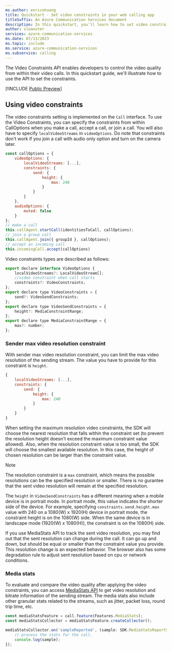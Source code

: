 ```yaml
---
ms.author: enricohuang
title: Quickstart - Set video constraints in your web calling app
titleSuffix: An Azure Communication Services document
description: In this quickstart, you'll learn how to set video constraints in your existing web calling app using Azure Communication Services.
author: sloanster
services: azure-communication-services
ms.date: 07/13/2023
ms.topic: include
ms.service: azure-communication-services
ms.subservice: calling
---
```


The Video Constraints API enables developers to control the video quality from within their video calls. In this quickstart guide, we'll illustrate how to use the API to set the constraints.


[!INCLUDE [Public Preview](../../../../includes/public-preview-include-document.md)]

## Using video constraints
The video constraints setting is implemented on the `Call` interface. To use the Video Constraints, you can specify the constraints from within CallOptions when you make a call, accept a call, or join a call. You will also have to specify `localVideoStreams` in `videoOptions`. Do note that constraints don't work if you join a call with audio only option and turn on the camera later.

```javascript
const callOptions = {
    videoOptions: {
        localVideoStreams: [...],
        constraints: {
            send: {
                height: {
                    max: 240
                }
            }
        }
    },
    audioOptions: {
        muted: false
    }
};
// make a call
this.callAgent.startCall(identitiesToCall, callOptions);
// join a group call
this.callAgent.join({ groupId }, callOptions);
// accept an incoming call
this.incomingCall.accept(callOptions)
```

Video constraints types are described as follows:
```javascript
export declare interface VideoOptions {
    localVideoStreams?: LocalVideoStream[];
    //video constraint when call starts
    constraints?: VideoConstraints;
};
export declare type VideoConstraints = {
    send?: VideoSendConstraints;
};
export declare type VideoSendConstraints = {
    height?: MediaConstraintRange;
};
export declare type MediaConstraintRange = {
    max?: number;
};
```

### Sender max video resolution constraint

With sender max video resolution constraint, you can limit the max video resolution of the sending stream. The value you have to provide for this constraint is `height`.

```javascript
{
    localVideoStreams: [...],
    constraints: {
        send: {
            height: {
                max: 240
            }
        }
    }
}
```
When setting the maximum resolution video constraints, the SDK will choose the nearest resolution that falls within the constraint set (to prevent the resolution height doesn't exceed the maximum constraint value allowed). Also, when the resolution constraint value is too small, the SDK will choose the smallest available resolution. In this case, the height of chosen resolution can be larger than the constraint value.

> [!NOTE]
> The resolution constraint is a `max` constraint, which means the possible resolutions can be the specified resolution or smaller.
> There is no gurantee that the sent video resolution will remain at the specified resolution.

The `height` in `VideoSendConstraints` has a different meaning when a mobile device is in portrait mode. In portrait mode, this value indicates the shorter side of the device. For example, specifying `constraints.send.height.max` value with 240 on a 1080(W) x 1920(H) device in portrait mode, the constraint height is on the 1080(W) side. When the same device is in landscape mode (1920(W) x 1080(H)), the constraint is on the 1080(H) side.

If you use MediaStats API to track the sent video resolution, you may find out that the sent resolution can change during the call. It can go up and down, but should be equal or smaller than the constraint value you provide. This resolution change is an expected behavior. The browser also has some degradation rule to adjust sent resolution based on cpu or network conditions.

### Media stats
To evaluate and compare the video quality after applying the video constraints, you can access [MediaStats API](../../../../concepts/voice-video-calling/media-quality-sdk.md) to get video resolution and bitrate information of the sending stream. The media stats also include other granular stats related to the streams, such as jitter, packet loss, round trip time, etc.

```javascript
const mediaStatsFeature = call.feature(Features.MediaStats);
const mediaStatsCollector = mediaStatsFeature.createCollector();

mediaStatsCollector.on('sampleReported', (sample: SDK.MediaStatsReportSample) => {
    // process the stats for the call.
    console.log(sample);
});
```
